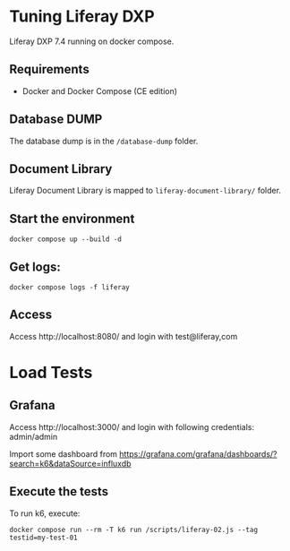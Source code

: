 # Tuning Liferay DXP

Liferay DXP 7.4 running on docker compose.

## Requirements

* Docker and Docker Compose (CE edition)

## Database DUMP

The database dump is in the ```/database-dump``` folder.

## Document Library

Liferay Document Library is mapped to ```liferay-document-library/``` folder.

## Start the environment

```
docker compose up --build -d
```

## Get logs:

```
docker compose logs -f liferay
```

## Access

Access http://localhost:8080/ and login with test@liferay,com

# Load Tests

## Grafana

Access http://localhost:3000/ and login with following credentials: admin/admin

Import some dashboard from https://grafana.com/grafana/dashboards/?search=k6&dataSource=influxdb

## Execute the tests

To run k6, execute:

```
docker compose run --rm -T k6 run /scripts/liferay-02.js --tag testid=my-test-01
```

